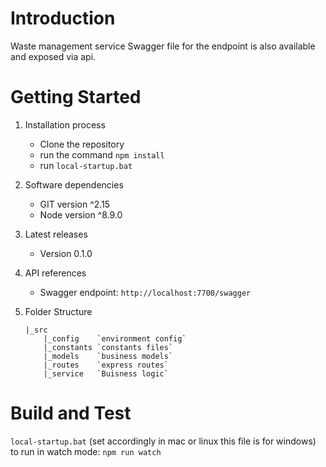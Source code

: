  # Introduction
Waste management service Swagger file for the endpoint is also available and exposed via api.

# Getting Started
1.	Installation process
    * Clone the repository
    * run the command `npm install`
    * run `local-startup.bat`
2.	Software dependencies
    * GIT version ^2.15
    * Node version ^8.9.0
3.	Latest releases
    * Version 0.1.0
4.	API references
    * Swagger endpoint: `http://localhost:7700/swagger`
5.  Folder Structure

        |_src
            |_config    `environment config`
            |_constants `constants files`
            |_models    `business models`
            |_routes    `express routes`
            |_service   `Buisness logic`

# Build and Test
`local-startup.bat` (set accordingly in mac or linux this file is for windows)
to run in watch mode: `npm run watch`
